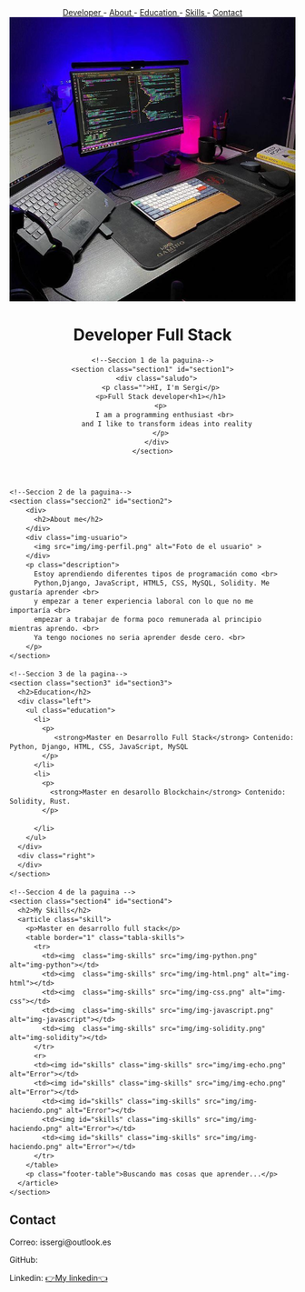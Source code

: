 
<html class="no-js" lang="">

<head>
  <meta charset="utf-8">
  <!--Titulo de la paguina-->
  <title>Desarrollador Full Stack | Blockchain</title>
  <!--Descripcion de la paguina -->
  <meta name="description" content="On this page we can find the different qualities of the full stack developer Sergi">
  <meta name="author" content="Sergi">
  <meta name="viewport" content="width=device-width, initial-scale=1">

  <meta property="og:title" content="">
  <meta property="og:type" content="">
  <meta property="og:url" content="">
  <meta property="og:image" content="">

  <link rel="apple-touch-icon" sizes="57x57" href="img/apple-icon-57x57.png">
  <link rel="apple-touch-icon" sizes="60x60" href="img/apple-icon-60x60.png">
  <link rel="apple-touch-icon" sizes="72x72" href="img/apple-icon-72x72.png">
  <link rel="apple-touch-icon" sizes="76x76" href="img/apple-icon-76x76.png">
  <link rel="apple-touch-icon" sizes="114x114" href="img/apple-icon-114x114.png">
  <link rel="apple-touch-icon" sizes="120x120" href="img/apple-icon-120x120.png">
  <link rel="apple-touch-icon" sizes="144x144" href="img/apple-icon-144x144.png">
  <link rel="apple-touch-icon" sizes="152x152" href="img/apple-icon-152x152.png">
  <link rel="apple-touch-icon" sizes="180x180" href="img/apple-icon-180x180.png">
  <link rel="icon" type="image/png" sizes="192x192"  href="img/android-icon-192x192.png">
  <link rel="icon" type="image/png" sizes="32x32" href="img/favicon-32x32.png">
  <link rel="icon" type="image/png" sizes="96x96" href="img/favicon-96x96.png">
  <link rel="icon" type="image/png" sizes="16x16" href="img/favicon-16x16.png">
  <link rel="manifest" href="/manifest.json">
  <meta name="msapplication-TileColor" content="#ffffff">
  <meta name="msapplication-TileImage" content="/ms-icon-144x144.png">
  <meta name="theme-color" content="#ffffff">



  <!--Archivos css enlazados-->
  <link rel="stylesheet" href="css/my-style.css">

  <link rel="manifest" href="site.webmanifest">
  <meta name="theme-color" content="#fafafa">
</head>

<body>
  <header>
    <section id="guia">
      <a href="#section1">Developer </a>-
      <a id="about" href="#section2">About </a>-
      <a id="educationº" href="#section3">Education </a>-
      <a id="skillsº" href="#section4">Skills </a>- 
      <a id="contact" href="#section5">Contact </a>
    </section>
      <div class="img-header">
        <img src="img/img-escritorio-header.jpeg" alt="La imagen no se puede mostrar" height="500" width="550">
      </div>
    <h1 class="presentacion">Developer Full Stack</h1>

    <!--Seccion 1 de la paguina-->
    <section class="section1" id="section1">
      <div class="saludo">
        <p class="">HI, I'm Sergi</p>
        <p>Full Stack developer<h1></h1>
        <p>
          I am a programming enthusiast <br>
           and I like to transform ideas into reality
        </p>
      </div>
    </section>
  </header>
  <main>

    <!--Seccion 2 de la paguina-->
    <section class="seccion2" id="section2">
        <div>
          <h2>About me</h2>
        </div>
        <div class="img-usuario">
          <img src="img/img-perfil.png" alt="Foto de el usuario" >
        </div>
        <p class="description">
          Estoy aprendiendo diferentes tipos de programación como <br>
          Python,Django, JavaScript, HTML5, CSS, MySQL, Solidity. Me gustaría aprender <br>
          y empezar a tener experiencia laboral con lo que no me importaría <br> 
          empezar a trabajar de forma poco remunerada al principio mientras aprendo. <br>
          Ya tengo nociones no seria aprender desde cero. <br>
        </p>
    </section>

    <!--Seccion 3 de la pagina-->
    <section class="section3" id="section3">
      <h2>Education</h2>
      <div class="left">
        <ul class="education">
          <li> 
            <p>
               <strong>Master en Desarrollo Full Stack</strong> Contenido: Python, Django, HTML, CSS, JavaScript, MySQL     
            </p>
          </li>
          <li>
            <p>
              <strong>Master en desarollo Blockchain</strong> Contenido: Solidity, Rust.
            </p>
            
          </li>
        </ul>
      </div>
      <div class="right">
      </div>
    </section>

    <!--Seccion 4 de la paguina -->
    <section class="section4" id="section4">
      <h2>My Skills</h2>
      <article class="skill">
        <p>Master en desarrollo full stack</p>
        <table border="1" class="tabla-skills">
          <tr>
            <td><img  class="img-skills" src="img/img-python.png" alt="img-python"></td>
            <td><img  class="img-skills" src="img/img-html.png" alt="img-html"></td>
            <td><img  class="img-skills" src="img/img-css.png" alt="img-css"></td>
            <td><img  class="img-skills" src="img/img-javascript.png" alt="img-javascript"></td>
            <td><img  class="img-skills" src="img/img-solidity.png" alt="img-solidity"></td>
          </tr>  
          <r> 
          <td><img id="skills" class="img-skills" src="img/img-echo.png" alt="Error"></td>
          <td><img id="skills" class="img-skills" src="img/img-echo.png" alt="Error"></td>
            <td><img id="skills" class="img-skills" src="img/img-haciendo.png" alt="Error"></td>
            <td><img id="skills" class="img-skills" src="img/img-haciendo.png" alt="Error"></td>
            <td><img id="skills" class="img-skills" src="img/img-haciendo.png" alt="Error"></td>
          </tr>
        </table>
        <p class="footer-table">Buscando mas cosas que aprender...</p>
      </article>
    </section>
  </main>

  <footer>
    <!--Seccion 5 de la pagiuna -->
    <section class="section5" id="section5">
      <h2>Contact</h2>
        <article>
          <p>Correo: issergi@outlook.es</p>
        </article>
        <article>
          <p>GitHub: </p>
        </article>
        <article>
          <p>Linkedin: <a href="https://www.linkedin.com/in/sergi-borsot-82b920264/" target="_blank">👉My linkedin👈</a></p>
        </article>
    </section>
  </footer>
</body>
